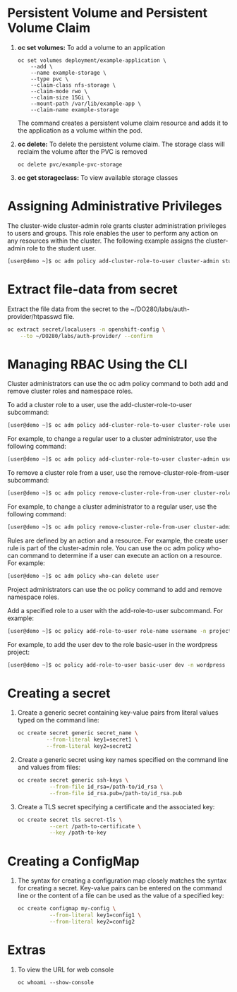 # Persistent Volume and Persistent Volume Claim

1. **oc set volumes:** To add a volume to an application
    ```
    oc set volumes deployment/example-application \
        --add \
        --name example-storage \
        --type pvc \
        --claim-class nfs-storage \
        --claim-mode rwo \
        --claim-size 15Gi \
        --mount-path /var/lib/example-app \
        --claim-name example-storage
    ```

    The command creates a persistent volume claim resource and adds it to the application as a volume within the pod.

2. **oc delete:** To delete the persistent volume claim. The storage class will reclaim the volume after the PVC is removed
    ```
    oc delete pvc/example-pvc-storage
    ```

3. **oc get storageclass:** To view available storage classes


# Assigning Administrative Privileges

The cluster-wide cluster-admin role grants cluster administration privileges to users and groups. This role enables the user to perform any action on any resources within the cluster. The following example assigns the cluster-admin role to the student user. 

  ```bash
  [user@demo ~]$ oc adm policy add-cluster-role-to-user cluster-admin student
  ```

# Extract file-data from secret

Extract the file data from the secret to the ~/DO280/labs/auth-provider/htpasswd file.

```bash
oc extract secret/localusers -n openshift-config \
    --to ~/DO280/labs/auth-provider/ --confirm
```

# Managing RBAC Using the CLI

Cluster administrators can use the oc adm policy command to both add and remove cluster roles and namespace roles.

To add a cluster role to a user, use the add-cluster-role-to-user subcommand:

```bash
[user@demo ~]$ oc adm policy add-cluster-role-to-user cluster-role username
```

For example, to change a regular user to a cluster administrator, use the following command:

```bash
[user@demo ~]$ oc adm policy add-cluster-role-to-user cluster-admin username

```

To remove a cluster role from a user, use the remove-cluster-role-from-user subcommand:

```bash
[user@demo ~]$ oc adm policy remove-cluster-role-from-user cluster-role username
```

For example, to change a cluster administrator to a regular user, use the following command:

```bash
[user@demo ~]$ oc adm policy remove-cluster-role-from-user cluster-admin username
```

Rules are defined by an action and a resource. For example, the create user rule is part of the cluster-admin role. You can use the oc adm policy who-can command to determine if a user can execute an action on a resource. For example:

```bash
[user@demo ~]$ oc adm policy who-can delete user
```

Project administrators can use the oc policy command to add and remove namespace roles.

Add a specified role to a user with the add-role-to-user subcommand. For example:

```bash
[user@demo ~]$ oc policy add-role-to-user role-name username -n project
```

For example, to add the user dev to the role basic-user in the wordpress project:

```bash
[user@demo ~]$ oc policy add-role-to-user basic-user dev -n wordpress
```


# Creating a secret

1. Create a generic secret containing key-value pairs from literal values typed on the command line:

    ```bash
    oc create secret generic secret_name \
             --from-literal key1=secret1 \
             --from-literal key2=secret2
    ```

2. Create a generic secret using key names specified on the command line and values from files:

    ```bash
    oc create secret generic ssh-keys \
              --from-file id_rsa=/path-to/id_rsa \
              --from-file id_rsa.pub=/path-to/id_rsa.pub
    ```

3. Create a TLS secret specifying a certificate and the associated key:

    ```bash
    oc create secret tls secret-tls \
              --cert /path-to-certificate \
              --key /path-to-key
    ```

# Creating a ConfigMap

1. The syntax for creating a configuration map closely matches the syntax for creating a secret. Key-value pairs can be entered on the command line or the content of a file can be used as the value of a specified key:

    ```bash
    oc create configmap my-config \
              --from-literal key1=config1 \
              --from-literal key2=config2
    ```

# Extras

1. To view the URL for web console
   
   ```
   oc whoami --show-console
   ```

